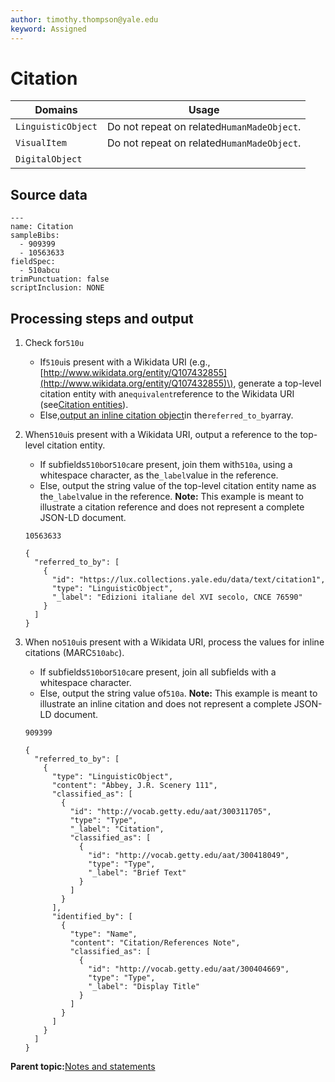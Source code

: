 ```yaml
---
author: timothy.thompson@yale.edu
keyword: Assigned
---
```


# Citation

|Domains|Usage|
|-------|-----|
|`LinguisticObject`|Do not repeat on related`HumanMadeObject`.|
|`VisualItem`|Do not repeat on related`HumanMadeObject`.|
|`DigitalObject`| |

## Source data

```
---
name: Citation
sampleBibs:
  - 909399
  - 10563633
fieldSpec:
  - 510abcu
trimPunctuation: false
scriptInclusion: NONE
```

## Processing steps and output

1.  Check for`510u`

    -   If`510u`is present with a Wikidata URI \(e.g.,[http://www.wikidata.org/entity/Q107432855](http://www.wikidata.org/entity/Q107432855)\), generate a top-level citation entity with an`equivalent`reference to the Wikidata URI \(see[Citation entities](../citation_entities.md)\).
    -   Else,[output an inline citation object](#step_m53_cph_krb)in the`referred_to_by`array.
2.  When`510u`is present with a Wikidata URI, output a reference to the top-level citation entity.

    -   If subfields`510b`or`510c`are present, join them with`510a`, using a whitespace character, as the`_label`value in the reference.
    -   Else, output the string value of the top-level citation entity name as the`_label`value in the reference.
    **Note:** This example is meant to illustrate a citation reference and does not represent a complete JSON-LD document.

    `10563633`

    ```
    {
      "referred_to_by": [
        {
          "id": "https://lux.collections.yale.edu/data/text/citation1",
          "type": "LinguisticObject",
          "_label": "Edizioni italiane del XVI secolo, CNCE 76590"
        }
      ]
    }
    ```

3.  When no`510u`is present with a Wikidata URI, process the values for inline citations \(MARC`510abc`\).

    -   If subfields`510b`or`510c`are present, join all subfields with a whitespace character.
    -   Else, output the string value of`510a`.
    **Note:** This example is meant to illustrate an inline citation and does not represent a complete JSON-LD document.

    `909399`

    ```
    {
      "referred_to_by": [
        {
          "type": "LinguisticObject",
          "content": "Abbey, J.R. Scenery 111",
          "classified_as": [
            {
              "id": "http://vocab.getty.edu/aat/300311705",
              "type": "Type",
              "_label": "Citation",
              "classified_as": [
                {
                  "id": "http://vocab.getty.edu/aat/300418049",
                  "type": "Type",
                  "_label": "Brief Text"
                }
              ]
            }
          ],
          "identified_by": [
            {
              "type": "Name",
              "content": "Citation/References Note",
              "classified_as": [
                {
                  "id": "http://vocab.getty.edu/aat/300404669",
                  "type": "Type",
                  "_label": "Display Title"
                }
              ]
            }
          ]
        }
      ]
    }
    ```


**Parent topic:**[Notes and statements](../../concepts/notes_and_statements.md)

